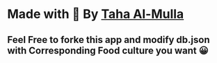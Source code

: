 # Made with 🧡 By [Taha Al-Mulla](https://tahamulla.vercel.app)

## Feel Free to forke this app and modify db.json with Corresponding Food culture you want 😀
